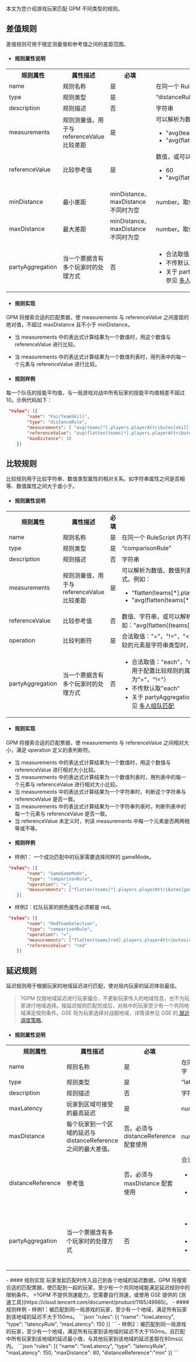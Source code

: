 本文为您介绍游戏玩家匹配 GPM 不同类型的规则。

## 差值规则

差值规则可用于限定测量值和参考值之间的差距范围。

- #### 规则属性说明
<table class="typical">
	<tbody>
	<tr>
		<th>规则属性</th>
		<th>属性描述</th>
		<th>必填</th>
		<th>合法取值</th>
	</tr>
	<tr>
		<td>name</td>
		<td >规则名称</td>
		<td >是</td>
		<td >在同一个 RuleScript 内不能重复，支持字母、数字
	</tr>
		<tr>
		<td>type</td>
		<td >规则类型</td>
		<td >是</td>
		<td >“distanceRule”</td>
	</tr>
		<tr>
		<td>description</td>
		<td >规则描述</td>
		<td >否</td>
		<td >字符串</td>
	</tr>
		<tr>
		<td>measurements</td>
		<td >规则测量值，用于与 referenceValue 比较差距</td><td>是</td>
		<td >可以解析为数值或数值列表的运算表达式。例如：<ul><li>  "avg(teams[*].players.playerAttributes[skill])" <li>  "avg(flatten((teams[*].players.playerAttributes[skill])" </ul> </td>
	</tr>
		<tr>
		<td>referenceValue</td>
		<td >比较参考值</td>
		<td >是</td>
		<td >数值，或可以解析为数值的运算表达式。例如： <ul><li> 60 <li> "avg(flatten((teams[*].players.playerAttributes[skill])"</ul></td>
	</tr>
		<tr>
		<td>minDistance</td>
		<td >最小差距</td>
		<td >minDistance、maxDistance 不同时为空</td><td >number。取值范围0 - 99999</td>
	</tr>
		<tr>
		<td>maxDistance</td>
		<td >最大差距</td>
		<td >minDistance、maxDistance 不同时为空</td>
		<td >number。取值范围0 - 99999</td>
	</tr>
		<tr>
		<td>partyAggregation</td>
		<td >当一个票据含有多个玩家时的处理方式</td>
		<td >否</td>
		<td ><ul><li>合法取值："each"，"min"，"max"，"avg"，"any" <li>不传默认取"each" <li>关于 partyAggregation 的实现机制和取值说明，详情请参见 <a  href= https://cloud.tencent.com/document/product/1294/49599>多人组队匹配</a></ul></td>
	</tr>
</tbody></table>


- #### 规则实现
GPM 将搜索合适的匹配票据，使 measurements 与 referenceValue 之间差距的绝对值，不超过 maxDistance 且不小于 minDistance。
 - 当 measurements 中的表达式计算结果为一个数值时，用这个数值与 referenceValue 进行比较。
 - 当 measurements 中的表达式计算结果为一个数值列表时，用列表中的每一个元素与 referenceValue 进行比较。


- #### 规则样例
每一个队伍的技能平均值，与一局游戏对战中所有玩家的技能平均值相差不超过10。示例代码如下：
```json
 "rules": [{
        "name": "FairTeamSkill",
        "type": "distanceRule",
        "measurements": [ "avg(teams[*].players.playerAttributes[skill])" ],
        "referenceValue": "avg(flatten(teams[*].players.playerAttributes[skill]))",
        "maxDistance": 10
    }]
```

## 比较规则
比较规则用于比较字符串、数值类型属性的相对关系。如字符串属性之间是否相等、数值属性之间大于或小于。
- #### 规则属性说明
<table class="typical">
	<tbody>
	<tr>
		<th>规则属性</th>
		<th>属性描述</th>
		<th>必填</th>
		<th>合法取值</th>
	</tr>
	<tr>
		<td>name</td>
		<td >规则名称</td>
		<td >是</td>
		<td >在同一个 RuleScript 内不能重复，支持字母、数字
	</tr>
		<tr>
		<td>type</td>
		<td >规则类型</td>
		<td >是</td>
		<td >“comparisonRule”</td>
	</tr>
		<tr>
		<td>description</td>
		<td >规则描述</td>
		<td >否</td>
		<td >字符串</td>
	</tr>
		<tr>
		<td>measurements</td>
		<td >规则测量值，用于与 referenceValue 比较差距</td>
		<td >是</td>
		<td >可以解析为数值、数值列表、字符串、字符串列表的运算表达式。例如：<ul><li> "flatten(teams[*].players.playerAttributes[gender])" <li>  "avg(flatten(teams[*].players.playerAttributes[skill]))"  </ul></td>
	</tr>
		<tr>
		<td>referenceValue</td>
		<td >比较参考值</td>
		<td >否</td>
		<td >数值、字符串，或可以解析为数值的运算表达式。例如："avg(flatten((teams[*].players.playerAttributes[skill])"</td>
	</tr>
		<tr>
		<td>operation</td>
		<td >比较判断符</td>
		<td >是</td>
		<td >合法取值："="，"!="，"<"，"<="，">"，">="。（当用于比较的元素是字符串类型时，此处合法取值为"="，"!="）</td>
	</tr>
	</tr>
		<tr>
		<td>partyAggregation</td>
		<td >当一个票据含有多个玩家时的处理方式</td>
		<td >否</td>
		<td ><ul><li>合法取值："each"，"min"，"max"，"avg"，"any"。（当用于配置比较规则的属性是字符串类型时，此处合法取值为"="，"!="） <li>不传默认取"each" <li>关于 partyAggregation 的实现机制和取值说明，详情请参见 <a  href= https://cloud.tencent.com/document/product/1294/49599>多人组队匹配</a></ul></td>
	</tr>
</tbody></table>

- #### 规则实现
GPM 将搜索合适的匹配票据，使 measurements 与 referenceValue 之间相对大小，满足 operation 定义的表判断符。
 - 当 measurements 中的表达式计算结果为一个数值时，用这个数值与 referenceValue 进行相对大小比较。
 - 当 measurements 中的表达式计算结果为一个数值列表时，用列表中的每一个元素与 referenceValue 进行相对大小比较。
 - 当 measurements 中的表达式计算结果为一个字符串时，判断这个字符串与 referenceValue 是否一致。
 - 当 measurements 中的表达式计算结果为一个字符串列表时，判断列表中的每一个元素与 referenceValue 是否一致。
 - 当 referenceValue 未定义时，判读 measurements 中每一个元素是否两两相等或不等。
- #### 规则样例
 - 样例1： 一个成功匹配中的玩家需要选择同样的 gameMode。
```json
 "rules": [{
        "name": "SameGameMode",
        "type": "comparisonRule",
        "operation": "=",
        "measurements": ["flatten(teams[*].players.playerAttributes[gameMode])"]
    }]
```
 - 样例2：红队玩家的颜色属性必须都是 red。
```json
 "rules": [{
        "name": "RedTeamSelection",
        "type": "comparisonRule",
        "operation": "=",
		"measurements": ["flatten(teams[red].players.playerAttributes[colour])"],
		"referenceValue": "red"
    }]
```


## 延迟规则
延迟规则用于根据玩家的地域延迟进行匹配，使对局内玩家的延迟体验最佳。
>?GPM 仅按地域延迟进行玩家撮合，不更新玩家传入的地域信息，也不为玩家进行地域选择。按延迟规则匹配完成后，对局中的玩家至少有一个共同地域满足规则条件。GSE 将为玩家选择对战服地域，详情请参见 GSE 的[ 就近调度策略](https://cloud.tencent.com/document/product/1165/43386#.E4.BD.BF.E7.94.A8.E9.98.9F.E5.88.97.E5.BC.80.E5.A7.8B.E6.94.BE.E7.BD.AE.E6.B8.B8.E6.88.8F.E6.9C.8D.E5.8A.A1.E5.99.A8.E4.BC.9A.E8.AF.9D)。
>

- #### 规则属性说明
<table>
  <tbody>
  <tr>
      <th>规则属性</th>
      <th>属性描述</th>
      <th>必填</th>
      <th>合法取值</th>
  </tr>
  <tr>
      <td>name</td>
      <td>规则名称</td>
      <td>是</td>
      <td>在同一个 RuleScript 内不能重复，支持字母、数字
  </td></tr>
      <tr>
      <td>type</td>
      <td>规则类型</td>
      <td>是</td>
      <td>“latencyRule”</td>
  </tr>
      <tr>
      <td>description</td>
      <td>规则描述</td>
      <td>否</td>
      <td>字符串</td>
  </tr>
      <tr>
      <td>maxLatency</td>
      <td>玩家到区域可接受的最高延迟</td>
      <td>是</td>
      <td> number。取值范围为0 - 999999 </td>
  </tr>
      <tr>
      <td>maxDistance</td>
      <td>每个玩家到一个区域的延迟与 distanceReference 之间的最大差值。</td>
      <td>否。必须与 distanceReference 配套使用</td>
      <td>number。取值范围为0 - 999999</td>
  </tr>
      <tr>
      <td>distanceReference</td>
      <td>参考值</td>
      <td>否。必须与 maxDistance 配套使用</td>
      <td>合法取值："min"，"avg"。<ul><li>"min"表示一个匹配中所有玩家到一个地域的最小值 </li><li>"avg"表示一个匹配中所有玩家到一个地域的平均值</li></ul></td>
  </tr>
      <tr>
      <td>partyAggregation</td>
      <td>当一个票据含有多个玩家时的处理方式</td>
      <td>否</td>
      <td><ul><li>合法取值："each"，"min"，"max"，"avg"，"any" </li><li>不传默认取"each" </li><li>关于 partyAggregation 的实现机制和取值说明，详情请参见 <a href="https://cloud.tencent.com/document/product/1294/49599" target="_blank">多人组队匹配</a></li></ul></td>
  </tr>
</tbody></table>
- #### 规则实现
玩家发起匹配时传入自己到各个地域的延迟数据。GPM 将搜索合适的匹配票据，使匹配到一起的玩家，至少有一个共同地域能满足延迟规则中的限制条件。
>?GPM 不提供测速能力，您需要自行测速，或使用 GSE 提供的 [测速工具](https://cloud.tencent.com/document/product/1165/49985)。
- #### 规则样例
 - 样例1：被匹配到同一局游戏的玩家，至少有一个地域，满足所有玩家到该地域的延迟不大于150ms。
```json
"rules": [{
        "name": "lowLatency",
        "type": "latencyRule",
        "maxLatency": 150
    }]
```
 - 样例2：被匹配到同一局游戏的玩家，至少有一个地域，满足所有玩家到该地域的延迟不大于150ms。且匹配中所有玩家到该地域的延迟最小值，与其他玩家到该地域的延迟差距在80ms以内。
```json
"rules": [{
        "name": "lowLatency",
        "type": "latencyRule",
		"maxLatency": 150,
		"maxDistance": 80,
		"distanceReference":"min"
    }]
```
